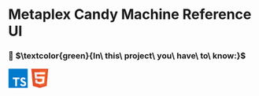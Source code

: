 
# Metaplex Candy Machine Reference UI  
### :dart: $\textcolor{green}{In\ this\ project\ you\ have\ to\ know:}$ 

<div>
     <img src="https://raw.githubusercontent.com/devicons/devicon/1119b9f84c0290e0f0b38982099a2bd027a48bf1/icons/typescript/typescript-original.svg" title="typescript" **alt="typescript" width="40" height="40"/> 
  <img src="https://github.com/devicons/devicon/blob/master/icons/html5/html5-original.svg" title="Git" **alt="Git" width="40" height="40"/>
</div>
